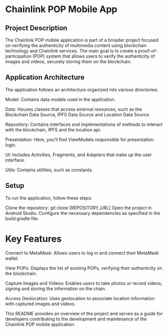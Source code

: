 
# Chainlink POP Mobile App

## Project Description
The Chainlink POP mobile application is part of a broader project focused on verifying the authenticity of multimedia content using blockchain technology and Chainlink services. The main goal is to create a proof-of-participation (POP) system that allows users to verify the authenticity of images and videos, securely storing them on the blockchain.

## Application Architecture
The application follows an architecture organized into various directories:

Model: Contains data models used in the application.

Data: Houses classes that access external resources, such as the Blockchain Data Source, IPFS Data Source and Location Data Source.

Repository: Contains interfaces and implementations of methods to interact with the blockchain, IPFS and the location api.

Presentation: Here, you'll find ViewModels responsible for presentation logic.

UI: Includes Activities, Fragments, and Adapters that make up the user interface.

Utils: Contains utilities, such as constants.

## Setup
To run the application, follow these steps:

Clone the repository: git clone [REPOSITORY_URL]
Open the project in Android Studio.
Configure the necessary dependencies as specified in the build.gradle file.

# Key Features
Connect to MetaMask: Allows users to log in and connect their MetaMask wallet.

View POPs: Displays the list of existing POPs, verifying their authenticity on the blockchain.

Capture Images and Videos: Enables users to take photos or record videos, signing and storing the information on the chain.

Access Geolocation: Uses geolocation to associate location information with captured images and videos.


This README provides an overview of the project and serves as a guide for developers contributing to the development and maintenance of the Chainlink POP mobile application.

